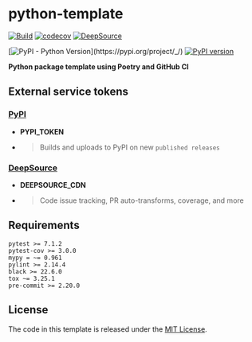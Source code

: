 # python-template

[![Build](https://github.com/ionite34/python-template/actions/workflows/build.yml/badge.svg)](https://github.com/ionite34/python-template/actions/workflows/build.yml)
[![codecov](https://codecov.io/gh/ionite34/python-template/branch/main/graph/badge.svg)](https://codecov.io/gh/ionite34/python-template)
[![DeepSource](https://deepsource.io/gh/ionite34/python-template.svg/?label=active+issues&show_trend=true&token=U949myD2-vuIl3F-Q8Lbg8iP)](https://deepsource.io/gh/ionite34/python-template/?ref=repository-badge)

[![PyPI - Python Version](https://img.shields.io/pypi/pyversions/_)](https://pypi.org/project/_/)
[![PyPI version](https://badge.fury.io/py/_.svg)](https://pypi.org/project/_/)

**Python package template using Poetry and GitHub CI**

## External service tokens

### [PyPI](https://pypi.org/)
- **PYPI_TOKEN**
- > Builds and uploads to PyPI on new `published releases`

### [DeepSource](https://deepsource.io/)
- **DEEPSOURCE_CDN**
- > Code issue tracking, PR auto-transforms, coverage, and more

## Requirements
```
pytest >= 7.1.2
pytest-cov >= 3.0.0
mypy = ~= 0.961
pylint >= 2.14.4
black >= 22.6.0
tox ~= 3.25.1
pre-commit >= 2.20.0
```

## License
The code in this template is released under the [MIT License](LICENSE).
